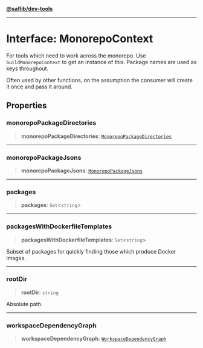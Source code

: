 [**@saflib/dev-tools**](../index.md)

---

# Interface: MonorepoContext

For tools which need to work across the monorepo. Use `buildMonorepoContext` to
get an instance of this. Package names are used as keys throughout.

Often used by other functions, on the assumption the consumer will create it once
and pass it around.

## Properties

### monorepoPackageDirectories

> **monorepoPackageDirectories**: [`MonorepoPackageDirectories`](MonorepoPackageDirectories.md)

---

### monorepoPackageJsons

> **monorepoPackageJsons**: [`MonorepoPackageJsons`](MonorepoPackageJsons.md)

---

### packages

> **packages**: `Set`\<`string`\>

---

### packagesWithDockerfileTemplates

> **packagesWithDockerfileTemplates**: `Set`\<`string`\>

Subset of packages for quickly finding those which produce Docker images.

---

### rootDir

> **rootDir**: `string`

Absolute path.

---

### workspaceDependencyGraph

> **workspaceDependencyGraph**: [`WorkspaceDependencyGraph`](WorkspaceDependencyGraph.md)
